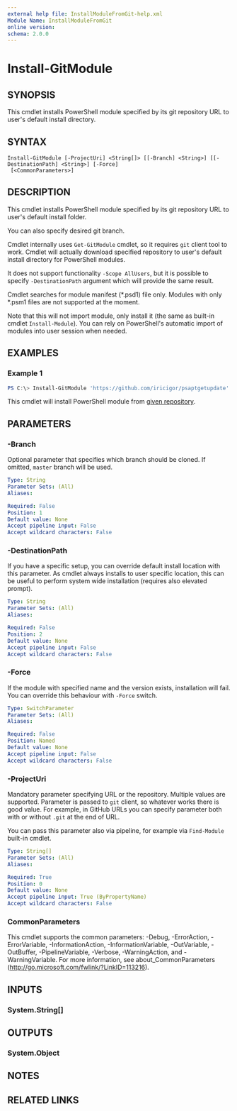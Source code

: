 ```yaml
---
external help file: InstallModuleFromGit-help.xml
Module Name: InstallModuleFromGit
online version:
schema: 2.0.0
---
```


# Install-GitModule

## SYNOPSIS

This cmdlet installs PowerShell module specified by its git repository URL to user's default install directory.

## SYNTAX

```
Install-GitModule [-ProjectUri] <String[]> [[-Branch] <String>] [[-DestinationPath] <String>] [-Force]
 [<CommonParameters>]
```

## DESCRIPTION

This cmdlet installs PowerShell module specified by its git repository URL to user's default install folder.

You can also specify desired git branch.

Cmdlet internally uses `Get-GitModule` cmdlet, so it requires `git` client tool to work.
Cmdlet will actually download specified repository to user's default install directory for PowerShell modules.

It does not support functionality `-Scope AllUsers`, but it is possible to specify `-DestinationPath` argument which will provide the same result.

Cmdlet searches for module manifest (*.psd1) file only. Modules with only *.psm1 files are not supported at the moment.

Note that this will not import module, only install it (the same as built-in cmdlet `Install-Module`).
You can rely on PowerShell's automatic import of modules into user session when needed.

## EXAMPLES

### Example 1

```powershell
PS C:\> Install-GitModule 'https://github.com/iricigor/psaptgetupdate' -Verbose
```

This cmdlet will install PowerShell module from [given repository](https://github.com/iricigor/psaptgetupdate').

## PARAMETERS

### -Branch

Optional parameter that specifies which branch should be cloned.
If omitted, `master` branch will be used.

```yaml
Type: String
Parameter Sets: (All)
Aliases:

Required: False
Position: 1
Default value: None
Accept pipeline input: False
Accept wildcard characters: False
```

### -DestinationPath

If you have a specific setup, you can override default install location with this parameter.
As cmdlet always installs to user specific location, this can be useful to perform system wide installation (requires also elevated prompt).

```yaml
Type: String
Parameter Sets: (All)
Aliases:

Required: False
Position: 2
Default value: None
Accept pipeline input: False
Accept wildcard characters: False
```

### -Force

If the module with specified name and the version exists, installation will fail.
You can override this behaviour with `-Force` switch.

```yaml
Type: SwitchParameter
Parameter Sets: (All)
Aliases:

Required: False
Position: Named
Default value: None
Accept pipeline input: False
Accept wildcard characters: False
```

### -ProjectUri

Mandatory parameter specifying URL or the repository. Multiple values are supported.
Parameter is passed to `git` client, so whatever works there is good value.
For example, in GitHub URLs you can specify parameter both with or without `.git` at the end of URL.

You can pass this parameter also via pipeline, for example via `Find-Module` built-in cmdlet.


```yaml
Type: String[]
Parameter Sets: (All)
Aliases:

Required: True
Position: 0
Default value: None
Accept pipeline input: True (ByPropertyName)
Accept wildcard characters: False
```

### CommonParameters
This cmdlet supports the common parameters: -Debug, -ErrorAction, -ErrorVariable, -InformationAction, -InformationVariable, -OutVariable, -OutBuffer, -PipelineVariable, -Verbose, -WarningAction, and -WarningVariable. For more information, see about_CommonParameters (http://go.microsoft.com/fwlink/?LinkID=113216).

## INPUTS

### System.String[]

## OUTPUTS

### System.Object
## NOTES

## RELATED LINKS
